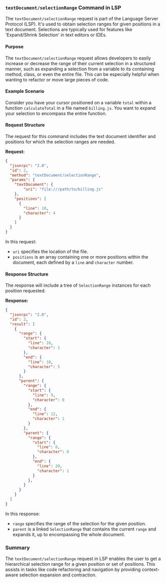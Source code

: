 ### `textDocument/selectionRange` Command in LSP

The `textDocument/selectionRange` request is part of the Language Server Protocol (LSP). It's used to obtain selection ranges for given positions in a text document. Selections are typically used for features like 'Expand/Shrink Selection' in text editors or IDEs.

#### Purpose

The `textDocument/selectionRange` request allows developers to easily increase or decrease the range of their current selection in a structured manner, such as expanding a selection from a variable to its containing method, class, or even the entire file. This can be especially helpful when wanting to refactor or move large pieces of code.

#### Example Scenario

Consider you have your cursor positioned on a variable `total` within a function `calculateTotal` in a file named `billing.js`. You want to expand your selection to encompass the entire function.

#### Request Structure

The request for this command includes the text document identifier and positions for which the selection ranges are needed.

**Request:**

```json
{
  "jsonrpc": "2.0",
  "id": 2,
  "method": "textDocument/selectionRange",
  "params": {
    "textDocument": {
        "uri": "file:///path/to/billing.js"
    },
    "positions": [
      {
        "line": 10,
        "character": 4
      }
    ]
  }
}
```
In this request:
- `uri` specifies the location of the file.
- `positions` is an array containing one or more positions within the document, each defined by a `line` and `character` number.

#### Response Structure

The response will include a tree of `SelectionRange` instances for each position requested.

**Response:**

```json
{
  "jsonrpc": "2.0",
  "id": 2,
  "result": [
    {
      "range": {
        "start": {
          "line": 10,
          "character": 1
        },
        "end": {
          "line": 10,
          "character": 5
        }
      },
      "parent": {
        "range": {
          "start": {
            "line": 9,
            "character": 0
          },
          "end": {
            "line": 12,
            "character": 1
          }
        },
        "parent": {
          "range": {
            "start": {
              "line": 0,
              "character": 0
            },
            "end": {
              "line": 20,
              "character": 1
            }
          },
        }
      }
    }
  ]
}
```

In this response:
- `range` specifies the range of the selection for the given position.
- `parent` is a linked `SelectionRange` that contains the current `range` and expands it, up to encompassing the whole document.

### Summary

The `textDocument/selectionRange` request in LSP enables the user to get a hierarchical selection range for a given position or set of positions. This assists in tasks like code refactoring and navigation by providing context-aware selection expansion and contraction.